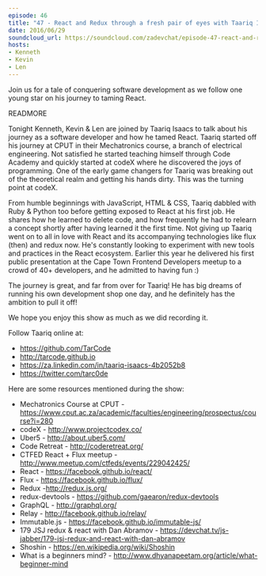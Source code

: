 ```yaml
---
episode: 46
title: "47 - React and Redux through a fresh pair of eyes with Taariq Isaacs"
date: 2016/06/29
soundcloud_url: https://soundcloud.com/zadevchat/episode-47-react-and-redux-through-a-fresh-pair-of-eyes-with-taariq-isaacs
hosts:
- Kenneth
- Kevin
- Len
---
```


Join us for a tale of conquering software development as we follow one young star on his journey to taming React.

READMORE

Tonight Kenneth, Kevin & Len are joined by Taariq Isaacs to talk about his journey as a software developer and how he tamed React. Taariq started off his journey at CPUT in their Mechatronics course, a branch of electrical engineering. Not satisfied he started teaching himself through Code Academy and quickly started at codeX where he discovered the joys of programming. One of the early game changers for Taariq was breaking out of the theoretical realm and getting his hands dirty. This was the turning point at codeX.

From humble beginnings with JavaScript, HTML & CSS, Taariq dabbled with Ruby & Python too before getting exposed to React at his first job. He shares how he learned to delete code, and how frequently he had to relearn a concept shortly after having learned it the first time. Not giving up Taariq went on to all in love with React and its accompanying technologies like flux (then) and redux now. He's constantly looking to experiment with new tools and practices in the React ecosystem. Earlier this year he delivered his first public presentation at the Cape Town Frontend Developers meetup to a crowd of 40+ developers, and he admitted to having fun :)

The journey is great, and far from over for Taariq! He has big dreams of running his own development shop one day, and he definitely has the ambition to pull it off!

We hope you enjoy this show as much as we did recording it.

Follow Taariq online at:

* https://github.com/TarCode
* http://tarcode.github.io
* https://za.linkedin.com/in/taariq-isaacs-4b2052b8
* https://twitter.com/tarc0de

Here are some resources mentioned during the show:

* Mechatronics Course at CPUT - https://www.cput.ac.za/academic/faculties/engineering/prospectus/course?i=280
* codeX - http://www.projectcodex.co/
* Uber5 - http://about.uber5.com/
* Code Retreat - http://coderetreat.org/
* CTFED React + Flux meetup - http://www.meetup.com/ctfeds/events/229042425/
* React - https://facebook.github.io/react/
* Flux - https://facebook.github.io/flux/
* Redux -http://redux.js.org/
* redux-devtools - https://github.com/gaearon/redux-devtools
* GraphQL - http://graphql.org/
* Relay - http://facebook.github.io/relay/
* Immutable.js - https://facebook.github.io/immutable-js/
* 179 JSJ redux & react with Dan Abramov - https://devchat.tv/js-jabber/179-jsj-redux-and-react-with-dan-abramov
* Shoshin - https://en.wikipedia.org/wiki/Shoshin
* What is a beginners mind? - http://www.dhyanapeetam.org/article/what-beginner-mind
